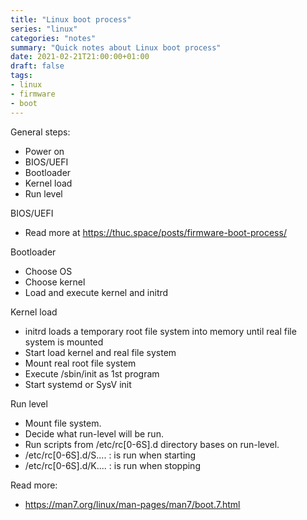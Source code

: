 ```yaml
---
title: "Linux boot process"
series: "linux"
categories: "notes"
summary: "Quick notes about Linux boot process"
date: 2021-02-21T21:00:00+01:00
draft: false
tags:
- linux
- firmware
- boot
---
```


General steps:
 - Power on
 - BIOS/UEFI
 - Bootloader
 - Kernel load
 - Run level

BIOS/UEFI
 - Read more at https://thuc.space/posts/firmware-boot-process/

Bootloader
 - Choose OS
 - Choose kernel
 - Load and execute kernel and initrd

Kernel load
 - initrd loads a temporary root file system into memory until real file system is mounted
 - Start load kernel and real file system
 - Mount real root file system
 - Execute /sbin/init as 1st program
 - Start systemd or SysV init

Run level
 - Mount file system.
 - Decide what run-level will be run.
 - Run scripts from /etc/rc[0-6S].d directory bases on run-level.
  - /etc/rc[0-6S].d/S.... : is run when starting
  - /etc/rc[0-6S].d/K.... : is run when stopping

Read more: 
 - https://man7.org/linux/man-pages/man7/boot.7.html

